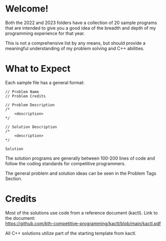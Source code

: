 # Welcome!

Both the 2022 and 2023 folders have a collection of 20 sample programs that are intended to give you a 
good idea of the breadth and depth of my programming experience for that year.  

This is not a comprehensive list by any means, but should provide a meaningful understanding 
of my problem solving and C++ abilities.

# What to Expect

Each sample file has a general format:
```
// Problem Name
// Problem Credits

// Problem Description
/*
    <description>
*/

// Solution Description
/*
    <description>
*/

Solution
```

The solution programs are generally between 100-200 lines of code and follow the coding standards for competitive programmers. 

The general problem and solution ideas can be seen in the Problem Tags Section.


# Credits

Most of the solutions use code from a reference document (kactl).  Link to the document:  
https://github.com/kth-competitive-programming/kactl/blob/main/kactl.pdf

All C++ solutions utilize part of the starting template from kactl.
